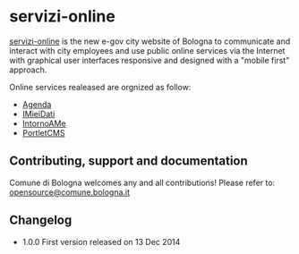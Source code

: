 # servizi-online

[servizi-online](https://servizi.comune.bologna.it/fascicolo/web/fascicolo/home) 
is the new e-gov city website of Bologna to communicate and interact with city employees and use public online services via the Internet with graphical user interfaces responsive and designed with a "mobile first" approach. 

Online services realeased are orgnized as follow:

* [Agenda](https://github.com/ComuneBologna/servizi-online/tree/master/Agenda)
* [IMieiDati](https://github.com/ComuneBologna/servizi-online/tree/master/IMieiDati)
* [IntornoAMe](https://github.com/ComuneBologna/servizi-online/tree/master/IntornoAMe)
* [PortletCMS](https://github.com/ComuneBologna/servizi-online/tree/master/PortletCMS)


## Contributing, support and documentation

Comune di Bologna welcomes any and all contributions! 
Please refer to: 
opensource@comune.bologna.it

## Changelog

 - 1.0.0 First version released on 13 Dec 2014
